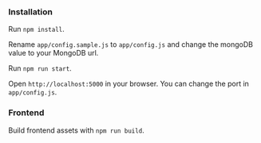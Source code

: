 ### Installation

Run `npm install`.

Rename `app/config.sample.js` to `app/config.js` and change the mongoDB value to your MongoDB url.

Run `npm run start`.

Open `http://localhost:5000` in your browser. You can change the port in `app/config.js`.

### Frontend

Build frontend assets with `npm run build`.
